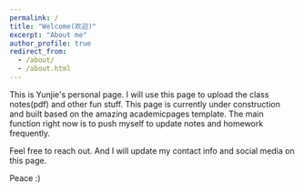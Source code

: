 ```yaml
---
permalink: /
title: "Welcome(欢迎)"
excerpt: "About me"
author_profile: true
redirect_from: 
  - /about/
  - /about.html
---
```


This is Yunjie's personal page. I will use this page to upload the class notes(pdf) and other fun stuff. 
This page is currently under construction and built based on the amazing academicpages template. The main function right now is to push myself to update notes and homework frequently.

Feel free to reach out. And I will update my contact info and social media on this page.

Peace :)